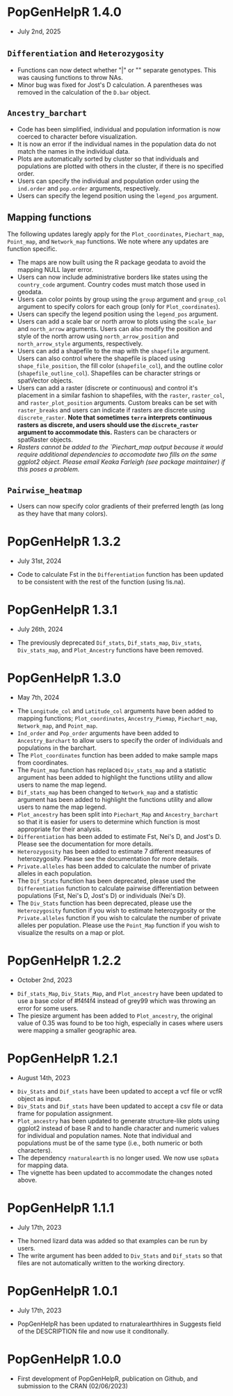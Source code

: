 # PopGenHelpR 1.4.0
- July 2nd, 2025
## `Differentiation` and `Heterozygosity`
- Functions can now detect whether "|" or "\" separate genotypes. This was causing functions to throw NAs.
- Minor bug was fixed for Jost's D calculation. A parentheses was removed in the calculation of the `D.bar` object. 

## `Ancestry_barchart`
- Code has been simplified, individual and population information is now coerced to character before visualization.
- It is now an error if the individual names in the population data do not match the names in the individual data.
- Plots are automatically sorted by cluster so that individuals and populations are plotted with others in the cluster, if there is no specified order.
- Users can specify the individual and population order using the `ind.order` and `pop.order` arguments, respectively. 
- Users can specify the legend position using the `legend_pos` argument. 

## Mapping functions 
The following updates laregly apply for the `Plot_coordinates`, `Piechart_map`, `Point_map`, and `Network_map` functions. We note where any updates are function specific. 

- The maps are now built using the R package geodata to avoid the mapping NULL layer error.
- Users can now include administrative borders like states using the `country_code` argument. Country codes must match those used in geodata.
- Users can color points by group using the `group` argument and `group_col` argument to specify colors for each group (only for `Plot_coordinates`).
- Users can specify the legend position using the `legend_pos` argument. 
- Users can add a scale bar or north arrow to plots using the `scale_bar` and `north_arrow` arguments. Users can also modify the position and style of the north arrow using `north_arrow_position` and `north_arrow_style` arguments, respectively. 
- Users can add a shapefile to the map with the `shapefile` argument. Users can also control where the shapefile is placed using `shape_file_position`, the fill color (`shapefile_col`), and the outline color (`shapefile_outline_col`). Shapefiles can be character strings or spatVector objects. 
- Users can add a raster (discrete or continuous) and control it's placement in a similar fashion to shapefiles, with the `raster`, `raster_col`, and `raster_plot_position` arguments. Custom breaks can be set with `raster_breaks` and  users can indicate if rasters are discrete using `discrete_raster`. **Note that sometimes `terra` interprets continuous rasters as discrete, and users should use the `discrete_raster` argument to accommodate this.** Rasters can be characters or spatRaster objects. 
- *Rasters cannot be added to the `Piechart_map output because it would require additional dependencies to accomodate two fills on the same ggplot2 object. Please email Keaka Farleigh (see package maintainer) if this poses a problem.*

## `Pairwise_heatmap`
- Users can now specify color gradients of their preferred length (as long as they have that many colors).

# PopGenHelpR 1.3.2
- July 31st, 2024
* Code to calculate Fst in the `Differentiation` function has been updated to be consistent with the rest of the function (using !is.na).

# PopGenHelpR 1.3.1
- July 26th, 2024
* The previously deprecated `Dif_stats`, `Dif_stats_map`, `Div_stats`, `Div_stats_map`, and `Plot_Ancestry` functions have been removed.

# PopGenHelpR 1.3.0
- May 7th, 2024
* The `Longitude_col` and `Latitude_col` arguments have been added to mapping functions; `Plot_coordinates`, `Ancestry_Piemap`, `Piechart_map`, `Network_map`, and `Point_map`.
* `Ind_order` and `Pop_order` arguments have been added to `Ancestry_Barchart` to allow users to specify the order of individuals and populations in the barchart.
* The `Plot_coordinates` function has been added to make sample maps from coordinates. 
* The `Point_map` function has replaced `Div_stats_map` and a statistic argument has been added to highlight the functions utility and allow users to name the map legend.
* `Dif_stats_map` has been changed to `Network_map` and a statistic argument has been added to highlight the functions utility and allow users to name the map legend.
* `Plot_ancestry` has been split into `Piechart_Map` and `Ancestry_barchart` so that it is easier for users to determine which function is most appropriate for their analysis. 
* `Differentiation` has been added to estimate Fst, Nei's D, and Jost's D. Please see the documentation for more details. 
* `Heterozygosity` has been added to estimate 7 different measures of heterozygosity. Please see the documentation for more details. 
* `Private.alleles` has been added to calculate the number of private alleles in each population. 
* The `Dif_Stats` function has been deprecated, please used the `Differentiation` function to calculate pairwise differentiation between populations (Fst, Nei's D, Jost's D) or individuals (Nei's D). 
* The `Div_Stats` function has been deprecated, please use the `Heterozygosity` function if you wish to estimate heterozygosity or the `Private.alleles` function if you wish to calculate the number of private alleles per population. Please use the `Point_Map` function if you wish to visualize the results on a map or plot.

# PopGenHelpR 1.2.2
- October 2nd, 2023
* `Dif_stats_Map`, `Div_Stats_Map`, and `Plot_ancestry` have been updated to use a base color of #f4f4f4 instead of grey99 which was throwing an error for some users. 
* The piesize argument has been added to `Plot_ancestry`, the original value of 0.35 was found to be too high, especially in cases where users were mapping a smaller geographic area. 

# PopGenHelpR 1.2.1
- August 14th, 2023
* `Div_Stats` and `Dif_stats` have been updated to accept a vcf file or vcfR object as input. 
* `Div_Stats` and `Dif_stats` have been updated to accept a csv file or data frame for population assignment. 
* `Plot_ancestry` has been updated to generate structure-like plots using ggplot2 instead of base R and to handle character and numeric values for individual and population names. Note that individual and populations must be of the same type (i.e., both numeric or both characters). 
* The dependency `rnaturalearth` is no longer used. We now use `spData` for mapping data. 
* The vignette has been updated to accommodate the changes noted above. 

# PopGenHelpR 1.1.1 
- July 17th, 2023
* The horned lizard data was added so that examples can be run by users.
* The write argument has been added to `Div_Stats` and `Dif_stats` so that files are not automatically written to the working directory. 

# PopGenHelpR 1.0.1 
- July 17th, 2023
*  PopGenHelpR has been updated to rnaturalearthhires in Suggests field of the DESCRIPTION file and now use it conditonally. 


# PopGenHelpR 1.0.0
*  First development of PopGenHelpR, publication on Github, and submission to the CRAN (02/06/2023)
